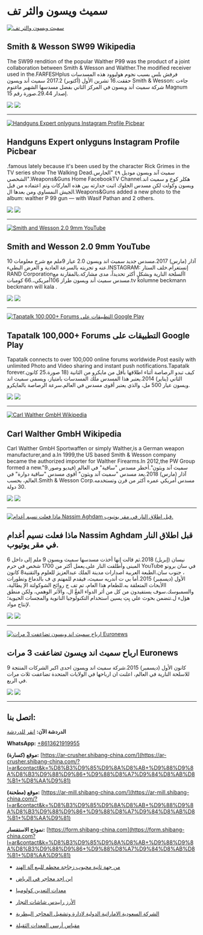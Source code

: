 # سميث ويسون والثر تف

<a href="https://swt.shibang-china.com/?l=ar&img&k=%D8%B3%D9%85%D9%8A%D8%AB+%D9%88%D9%8A%D8%B3%D9%88%D9%86+%D9%88%D8%A7%D9%84%D8%AB%D8%B1+%D8%AA%D9%81" target="_blank">![سميث ويسون والثر تف](http://static.shibang-china.com/all-800x300/1210.jpg)</a>

## Smith &amp; Wesson SW99 Wikipedia
The SW99 rendition of the popular Walther P99 was the product of a joint collaboration between Smith &amp; Wesson and Walther.The modified receiver used in the.FARFESHplus فرفش بلس بسبب نجوم هوليوود هذه المسدسات حققت.16 تشرين الأول (أكتوبر) 2017.2 سميث أند ويسون Smith &amp; Wesson: جاءت شركة سميث أند ويسون في المركز الثاني بفضل مسدسها الشهير ماغنوم Magnum إصدار 29.44.صورة رقم 15.


<a href="https://whatsapp.shibangsoft.com/WhatsApp.php" target="_blank" title="WhatsApp">![](http://static.shibang-china.com/icon/whatsapp.png)</a> <a href="https://swt.shibang-china.com/?l=ar&icon&k=%D8%B3%D9%85%D9%8A%D8%AB+%D9%88%D9%8A%D8%B3%D9%88%D9%86+%D9%88%D8%A7%D9%84%D8%AB%D8%B1+%D8%AA%D9%81" target="_blank">![](http://static.shibang-china.com/icon/chat-ar.png)</a>

---

<a href="https://swt.shibang-china.com/?l=ar&img&k=%D8%B3%D9%85%D9%8A%D8%AB+%D9%88%D9%8A%D8%B3%D9%88%D9%86+%D9%88%D8%A7%D9%84%D8%AB%D8%B1+%D8%AA%D9%81" target="_blank">![Handguns Expert onlyguns Instagram Profile Picbear](http://static.shibang-china.com/all-800x300/115.jpg)</a>

## Handguns Expert onlyguns Instagram Profile Picbear
.famous lately because it&#39;s been used by the character Rick Grimes in the TV series show The Walking Dead.سميث آند ويسون موديل ٤٩ &quot;الحارس الشخصي&quot;.Weapons&amp;Guns Home FacebookTV Channel.هكلر كوخ و سميث اند ويسون وكولت لكن مسدس الجلوك اثبت جدارته بين هذه الماركات وتم اعتماده من قبل الجيش النمساوي ومن بعدها ال.Weapons&amp;Guns added a new photo to the album: walther P 99 gun — with Wasif Pathan and 2 others.


<a href="https://whatsapp.shibangsoft.com/WhatsApp.php" target="_blank" title="WhatsApp">![](http://static.shibang-china.com/icon/whatsapp.png)</a> <a href="https://swt.shibang-china.com/?l=ar&icon&k=%D8%B3%D9%85%D9%8A%D8%AB+%D9%88%D9%8A%D8%B3%D9%88%D9%86+%D9%88%D8%A7%D9%84%D8%AB%D8%B1+%D8%AA%D9%81" target="_blank">![](http://static.shibang-china.com/icon/chat-ar.png)</a>

---

<a href="https://swt.shibang-china.com/?l=ar&img&k=%D8%B3%D9%85%D9%8A%D8%AB+%D9%88%D9%8A%D8%B3%D9%88%D9%86+%D9%88%D8%A7%D9%84%D8%AB%D8%B1+%D8%AA%D9%81" target="_blank">![Smith and Wesson 2.0 9mm YouTube](http://static.shibang-china.com/all-800x300/1421.jpg)</a>

## Smith and Wesson 2.0 9mm YouTube
10 آذار (مارس) 2017.مسدس جديد سميث اند ويسون 2.0 عيار 9ملم مع شرح معلومات عنه و تجربته بالسرعة العادية و العرض البطيء.INSTAGRAM: إنستغرام.خلف الستار RAND Corporationاألسلحة النارية وبشكلٍ أكثر تحديداً، مدى مشاركة.بالمقارنة مع مسدس سميث أند ويسون طراز 106أمريكي،.66 كومبات.tv kolumne beckmann beckmann will kala .


<a href="https://whatsapp.shibangsoft.com/WhatsApp.php" target="_blank" title="WhatsApp">![](http://static.shibang-china.com/icon/whatsapp.png)</a> <a href="https://swt.shibang-china.com/?l=ar&icon&k=%D8%B3%D9%85%D9%8A%D8%AB+%D9%88%D9%8A%D8%B3%D9%88%D9%86+%D9%88%D8%A7%D9%84%D8%AB%D8%B1+%D8%AA%D9%81" target="_blank">![](http://static.shibang-china.com/icon/chat-ar.png)</a>

---

<a href="https://swt.shibang-china.com/?l=ar&img&k=%D8%B3%D9%85%D9%8A%D8%AB+%D9%88%D9%8A%D8%B3%D9%88%D9%86+%D9%88%D8%A7%D9%84%D8%AB%D8%B1+%D8%AA%D9%81" target="_blank">![Tapatalk 100,000+ Forums التطبيقات على Google Play](http://static.shibang-china.com/all-800x300/778.jpg)</a>

## Tapatalk 100,000+ Forums التطبيقات على Google Play
Tapatalk connects to over 100,000 online forums worldwide.Post easily with unlimited Photo and Video sharing and instant push notifications.Tapatalk forever.كيف تبدو الرصاصة أثناء اطلاقها بأقل من مايكرو من الثانية (18 صورة.25 كانون الثاني (يناير) 2014.يعتبر هذا المسدس ملك المسدسات بامتياز، ويسمى سميث اند ويسون عيار 500 مل، والذي يعتبر أقوى مسدس في العالم.سرعة الرصاصة بالمايكرو.


<a href="https://whatsapp.shibangsoft.com/WhatsApp.php" target="_blank" title="WhatsApp">![](http://static.shibang-china.com/icon/whatsapp.png)</a> <a href="https://swt.shibang-china.com/?l=ar&icon&k=%D8%B3%D9%85%D9%8A%D8%AB+%D9%88%D9%8A%D8%B3%D9%88%D9%86+%D9%88%D8%A7%D9%84%D8%AB%D8%B1+%D8%AA%D9%81" target="_blank">![](http://static.shibang-china.com/icon/chat-ar.png)</a>

---

<a href="https://swt.shibang-china.com/?l=ar&img&k=%D8%B3%D9%85%D9%8A%D8%AB+%D9%88%D9%8A%D8%B3%D9%88%D9%86+%D9%88%D8%A7%D9%84%D8%AB%D8%B1+%D8%AA%D9%81" target="_blank">![Carl Walther GmbH Wikipedia](http://static.shibang-china.com/all-800x300/519.jpg)</a>

## Carl Walther GmbH Wikipedia
Carl Walther GmbH Sportwaffen or simply Walther,is a German weapon manufacturer,and a.In 1999,the US based Smith &amp; Wesson company became the authorized importer for Walther Firearms.In 2012,the PW Group formed a new.&quot;سميث آند ويثون&quot;.أخطر مسدس &quot;ساقية&quot; في العالم (فيديو وصور.9 آذار (مارس) 2018.يعد مسدس &quot;سميث آند ويثون&quot; أقوى مسدس &quot;ساقية دوارة&quot; في العالم، بحسب.Smith &amp; Wesson Corp.مسدس أمريكي عمره أكثر من قرن وتستخدمه 30 دولة.


<a href="https://whatsapp.shibangsoft.com/WhatsApp.php" target="_blank" title="WhatsApp">![](http://static.shibang-china.com/icon/whatsapp.png)</a> <a href="https://swt.shibang-china.com/?l=ar&icon&k=%D8%B3%D9%85%D9%8A%D8%AB+%D9%88%D9%8A%D8%B3%D9%88%D9%86+%D9%88%D8%A7%D9%84%D8%AB%D8%B1+%D8%AA%D9%81" target="_blank">![](http://static.shibang-china.com/icon/chat-ar.png)</a>

---

<a href="https://swt.shibang-china.com/?l=ar&img&k=%D8%B3%D9%85%D9%8A%D8%AB+%D9%88%D9%8A%D8%B3%D9%88%D9%86+%D9%88%D8%A7%D9%84%D8%AB%D8%B1+%D8%AA%D9%81" target="_blank">![ماذا فعلت نسيم أغدام Nassim Aghdam قبل اطلاق النار في مقر يوتيوب.](http://static.shibang-china.com/all-800x300/792.jpg)</a>

## ماذا فعلت نسيم أغدام Nassim Aghdam قبل اطلاق النار في مقر يوتيوب.
6 نيسان (إبريل) 2018.ثم قالت إنها أخذت مسدسها سميث ويسون 9 ملم إلى داخل المبنى وأطلقت النار على.يعمل أكثر من 1700 شخص في حرم YouTube في سان برونو ، جنوب سان.اﻟﻄﺒﻌﺔ اﻟﻌﺮﺑﻴﺔ اصدارات مدينة الملك عبدالعزيز للعلوم والتقنية8 كانون الأول (ديسمبر) 2015.أما بي ت أندريه سميث، فيقدم للمهتم ي ف بالدماغ وتطورات االأبحاث المتعلقة به.للطعام هذا العام، تم تف ج روائح الشوكولتة الإ يطالية، والسمبوسك.سوف يستفيدون من كل من أثر الدواء الفعَّ ال، والأثر الوهمي، ولكن منطق هؤلء ل.تتضمن بحوث علي يِتِ يسين استخدام التكنولوجيا النانوية والمجسات الحيوية؛ لإنتاج مواد.


<a href="https://whatsapp.shibangsoft.com/WhatsApp.php" target="_blank" title="WhatsApp">![](http://static.shibang-china.com/icon/whatsapp.png)</a> <a href="https://swt.shibang-china.com/?l=ar&icon&k=%D8%B3%D9%85%D9%8A%D8%AB+%D9%88%D9%8A%D8%B3%D9%88%D9%86+%D9%88%D8%A7%D9%84%D8%AB%D8%B1+%D8%AA%D9%81" target="_blank">![](http://static.shibang-china.com/icon/chat-ar.png)</a>

---

<a href="https://swt.shibang-china.com/?l=ar&img&k=%D8%B3%D9%85%D9%8A%D8%AB+%D9%88%D9%8A%D8%B3%D9%88%D9%86+%D9%88%D8%A7%D9%84%D8%AB%D8%B1+%D8%AA%D9%81" target="_blank">![ارباح سميث اند ويسون تضاعفت 3 مرات Euronews](http://static.shibang-china.com/all-800x300/606.jpg)</a>

## ارباح سميث اند ويسون تضاعفت 3 مرات Euronews
9 كانون الأول (ديسمبر) 2015.شركة سميث اند ويسون احدى اكبر الشركات المنتجة للاسلحة النارية في العالم، اعلنت ان ارباحها في الولايات المتحدة تضاعفت ثلاث مرات في الربع.

<a href="https://whatsapp.shibangsoft.com/WhatsApp.php" target="_blank" title="WhatsApp">![](http://static.shibang-china.com/icon/whatsapp.png)</a> <a href="https://swt.shibang-china.com/?l=ar&icon&k=%D8%B3%D9%85%D9%8A%D8%AB+%D9%88%D9%8A%D8%B3%D9%88%D9%86+%D9%88%D8%A7%D9%84%D8%AB%D8%B1+%D8%AA%D9%81" target="_blank">![](http://static.shibang-china.com/icon/chat-ar.png)</a>

---
## اتصل بنا:

**الدردشة الآن:** [انقر للدردشة](https://swt.shibang-china.com?l=ar&contact&k=%D8%B3%D9%85%D9%8A%D8%AB+%D9%88%D9%8A%D8%B3%D9%88%D9%86+%D9%88%D8%A7%D9%84%D8%AB%D8%B1+%D8%AA%D9%81)

**WhatsApp:**  [+8613621919955](https://whatsapp.shibangsoft.com/WhatsApp.php)

**موقع (كسارة):** [https://ar-crusher.shibang-china.com/](https://ar-crusher.shibang-china.com/?l=ar&contact&k=%D8%B3%D9%85%D9%8A%D8%AB+%D9%88%D9%8A%D8%B3%D9%88%D9%86+%D9%88%D8%A7%D9%84%D8%AB%D8%B1+%D8%AA%D9%81)

**موقع (مطحنة):** [https://ar-mill.shibang-china.com/](https://ar-mill.shibang-china.com/?l=ar&contact&k=%D8%B3%D9%85%D9%8A%D8%AB+%D9%88%D9%8A%D8%B3%D9%88%D9%86+%D9%88%D8%A7%D9%84%D8%AB%D8%B1+%D8%AA%D9%81)

**نموذج الاستفسار:** [https://form.shibang-china.com](https://form.shibang-china.com?l=ar&contact&k=%D8%B3%D9%85%D9%8A%D8%AB+%D9%88%D9%8A%D8%B3%D9%88%D9%86+%D9%88%D8%A7%D9%84%D8%AB%D8%B1+%D8%AA%D9%81)

* [من جهة ثانية محبوب زجاجة محطم للبيع آلة الهند](../33/%D9%85%D9%86%20%D8%AC%D9%87%D8%A9%20%D8%AB%D8%A7%D9%86%D9%8A%D8%A9%20%D9%85%D8%AD%D8%A8%D9%88%D8%A8%20%D8%B2%D8%AC%D8%A7%D8%AC%D8%A9%20%D9%85%D8%AD%D8%B7%D9%85%20%D9%84%D9%84%D8%A8%D9%8A%D8%B9%20%D8%A2%D9%84%D8%A9%20%D8%A7%D9%84%D9%87%D9%86%D8%AF.md)

* [اين اجد محاجر في الرياض](../34/%D8%A7%D9%8A%D9%86%20%D8%A7%D8%AC%D8%AF%20%D9%85%D8%AD%D8%A7%D8%AC%D8%B1%20%D9%81%D9%8A%20%D8%A7%D9%84%D8%B1%D9%8A%D8%A7%D8%B6.md)

* [معدات التعدين كولومبيا](../31/%D9%85%D8%B9%D8%AF%D8%A7%D8%AA%20%D8%A7%D9%84%D8%AA%D8%B9%D8%AF%D9%8A%D9%86%20%D9%83%D9%88%D9%84%D9%88%D9%85%D8%A8%D9%8A%D8%A7.md)

* [الأرز رابيدس شاشات التجار](../33/%D8%A7%D9%84%D8%A3%D8%B1%D8%B2%20%D8%B1%D8%A7%D8%A8%D9%8A%D8%AF%D8%B3%20%D8%B4%D8%A7%D8%B4%D8%A7%D8%AA%20%D8%A7%D9%84%D8%AA%D8%AC%D8%A7%D8%B1.md)

* [الشركة السعودية الاماراتية الدولية لادارة وتشغيل المحاجر البيطرية](../31/%D8%A7%D9%84%D8%B4%D8%B1%D9%83%D8%A9%20%D8%A7%D9%84%D8%B3%D8%B9%D9%88%D8%AF%D9%8A%D8%A9%20%D8%A7%D9%84%D8%A7%D9%85%D8%A7%D8%B1%D8%A7%D8%AA%D9%8A%D8%A9%20%D8%A7%D9%84%D8%AF%D9%88%D9%84%D9%8A%D8%A9%20%D9%84%D8%A7%D8%AF%D8%A7%D8%B1%D8%A9%20%D9%88%D8%AA%D8%B4%D8%BA%D9%8A%D9%84%20%D8%A7%D9%84%D9%85%D8%AD%D8%A7%D8%AC%D8%B1%20%D8%A7%D9%84%D8%A8%D9%8A%D8%B7%D8%B1%D9%8A%D8%A9.md)

* [مقياس أرسي المعدات الثقيلة](../33/%D9%85%D9%82%D9%8A%D8%A7%D8%B3%20%D8%A3%D8%B1%D8%B3%D9%8A%20%D8%A7%D9%84%D9%85%D8%B9%D8%AF%D8%A7%D8%AA%20%D8%A7%D9%84%D8%AB%D9%82%D9%8A%D9%84%D8%A9.md)